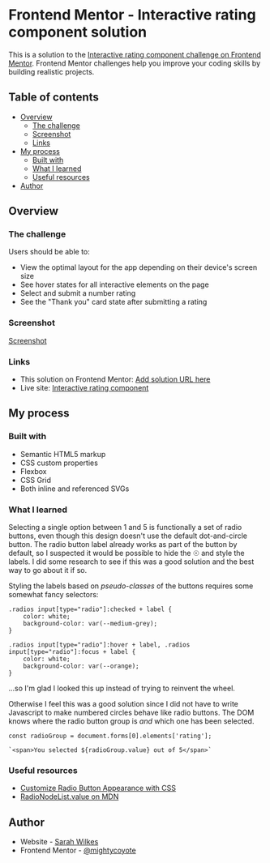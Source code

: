 # Frontend Mentor - Interactive rating component solution

This is a solution to the [Interactive rating component challenge on Frontend Mentor](https://www.frontendmentor.io/challenges/interactive-rating-component-koxpeBUmI). Frontend Mentor challenges help you improve your coding skills by building realistic projects. 

## Table of contents

- [Overview](#overview)
  - [The challenge](#the-challenge)
  - [Screenshot](#screenshot)
  - [Links](#links)
- [My process](#my-process)
  - [Built with](#built-with)
  - [What I learned](#what-i-learned)
  - [Useful resources](#useful-resources)
- [Author](#author)

## Overview

### The challenge

Users should be able to:

- View the optimal layout for the app depending on their device's screen size
- See hover states for all interactive elements on the page
- Select and submit a number rating
- See the "Thank you" card state after submitting a rating

### Screenshot

[Screenshot](./images/screenshot.png)

### Links

- This solution on Frontend Mentor: [Add solution URL here](https://your-live-site-url.com)
- Live site: [Interactive rating component](https://mightycoyote.github.io/interactive-rating-component-main/)

## My process

### Built with

- Semantic HTML5 markup
- CSS custom properties
- Flexbox
- CSS Grid
- Both inline and referenced SVGs

### What I learned

Selecting a single option between 1 and 5 is functionally a set of radio buttons, even though this design doesn't use the default dot-and-circle button. The radio button label already works as part of the button by default, so I suspected it would be possible to hide the &#9737; and style the labels. I did some research to see if this was a good solution and the best way to go about it if so.

Styling the labels based on _pseudo-classes_ of the buttons requires some somewhat fancy selectors:

```
.radios input[type="radio"]:checked + label {
    color: white;
    background-color: var(--medium-grey);
}

.radios input[type="radio"]:hover + label, .radios input[type="radio"]:focus + label {
    color: white;
    background-color: var(--orange);
}
```

...so I'm glad I looked this up instead of trying to reinvent the wheel.

Otherwise I feel this was a good solution since I did not have to write Javascript to make numbered circles behave like radio buttons. The DOM knows where the radio button group is _and_ which one has been selected.

```
const radioGroup = document.forms[0].elements['rating'];
```

```
`<span>You selected ${radioGroup.value} out of 5</span>`
```

### Useful resources

- [Customize Radio Button Appearance with CSS](https://markheath.net/post/customize-radio-button-css)
- [RadioNodeList.value on MDN](https://developer.mozilla.org/en-US/docs/Web/API/RadioNodeList/value)

## Author

- Website - [Sarah Wilkes](https://mightycoyote.github.io/)
- Frontend Mentor - [@mightycoyote](https://www.frontendmentor.io/profile/mightycoyote)

